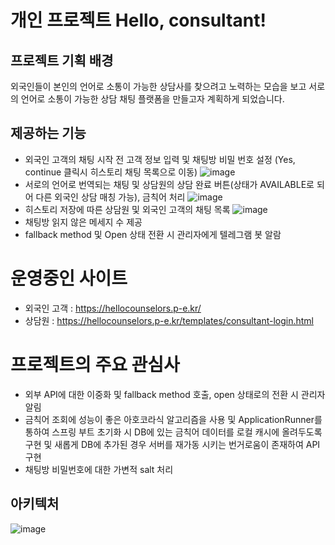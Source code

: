 # 개인 프로젝트 Hello, consultant!

## 프로젝트 기획 배경

외국인들이 본인의 언어로 소통이 가능한 상담사를 찾으려고 노력하는 모습을 보고 서로의 언어로 소통이 가능한 상담 채팅 플랫폼을 만들고자 계획하게 되었습니다.
<br />

## 제공하는 기능
- 외국인 고객의 채팅 시작 전 고객 정보 입력 및 채팅방 비밀 번호 설정 (Yes, continue 클릭시 히스토리 채팅 목록으로 이동)
![image](https://github.com/byeolhaha/hello-counselers/assets/108210958/470eca3f-e0eb-4d53-931a-87f5be5a00b2)
- 서로의 언어로 번역되는 채팅 및 상담원의 상담 완료 버튼(상태가 AVAILABLE로 되어 다른 외국인 상담 매칭 가능), 금칙어 처리
![image](https://github.com/byeolhaha/hello-counselers/assets/108210958/92056e34-5a55-4bf8-ab1f-4e85a152efba)
- 히스토리 저장에 따른 상담원 및 외국인 고객의 채팅 목록
![image](https://github.com/byeolhaha/hello-counselers/assets/108210958/efef140c-3bf6-4eef-b68f-e2abff665482)
- 채팅방 읽지 않은 메세지 수 제공 
- fallback method 및 Open 상태 전환 시 관리자에게 텔레그램 봇 알람
# 운영중인 사이트

- 외국인 고객 : https://hellocounselors.p-e.kr/
- 상담원 : https://hellocounselors.p-e.kr/templates/consultant-login.html

# 프로젝트의 주요 관심사
- 외부 API에 대한 이중화 및 fallback method 호출, open 상태로의 전환 시 관리자 알림
- 금칙어 조회에 성능이 좋은 아호코라식 알고리즘을 사용 및  ApplicationRunner를 통하여 스프링 부트 초기화 시 DB에 있는 금칙어 데이터를 로컬 캐시에 올려두도록 구현 및 새롭게 DB에 추가된 경우 서버를 재가동 시키는 번거로움이 존재하여 API 구현
- 채팅방 비밀번호에 대한 가변적 salt 처리


## 아키텍처

![image](https://github.com/byeolhaha/hello-counselers/assets/108210958/4d69d83c-a5fa-4140-bfb5-d740b4d90975)





